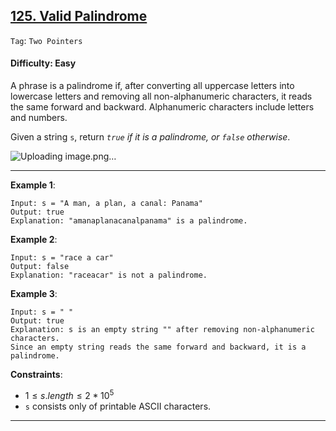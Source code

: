 ## [125. Valid Palindrome](https://leetcode.com/problems/valid-palindrome)

```Tag```: ```Two Pointers```

#### Difficulty: Easy

A phrase is a palindrome if, after converting all uppercase letters into lowercase letters and removing all non-alphanumeric characters, it reads the same forward and backward. Alphanumeric characters include letters and numbers.

Given a string ```s```, return _```true``` if it is a palindrome, or ```false``` otherwise_.

![Uploading image.png…]()

---

__Example 1__:
```
Input: s = "A man, a plan, a canal: Panama"
Output: true
Explanation: "amanaplanacanalpanama" is a palindrome.
```

__Example 2__:
```
Input: s = "race a car"
Output: false
Explanation: "raceacar" is not a palindrome.
```

__Example 3__:
```
Input: s = " "
Output: true
Explanation: s is an empty string "" after removing non-alphanumeric characters.
Since an empty string reads the same forward and backward, it is a palindrome.
```

__Constraints__:

- $1 \le s.length \le 2 * 10^5$
- ```s``` consists only of printable ASCII characters.

---
